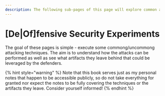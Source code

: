 ```yaml
---
description: The following sub-pages of this page will explore common attacking techniques
---
```


# \[De\|Of\]fensive Security Experiments

The goal of these pages is simple - execute some commong/uncommong attacking techniques. The aim is to understand how the attacks can be performed as well as see what artifacts they leave behind that could be leveraged by the defenders. 

{% hint style="warning" %}
Note that this book serves just as my personal notes that happen to be accessible publicly, so do not take everything for granted nor expect the notes to be fully covering the techniques or the artifacts they leave. Consider yourself informed!
{% endhint %}

